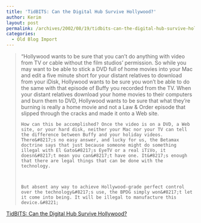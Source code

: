 ```yaml
---
title: 'TidBITS: Can the Digital Hub Survive Hollywood?'
author: Kerim
layout: post
permalink: /archives/2002/08/19/tidbits-can-the-digital-hub-survive-hollywood/
categories:
  - Old Blog Import
---
```


>   &#8220;Hollywood wants to be sure that you can&#8217;t do anything with video from TV or cable without the film studios&#8217; permission. So while you may want to be able to stick a DVD full of home movies into your Mac and edit a five minute short for your distant relatives to download from your iDisk, Hollywood wants to be sure you won&#8217;t be able to do the same with that episode of Buffy you recorded from the TV. When your distant relatives download your home movies to their computers and burn them to DVD, Hollywood wants to be sure that what they&#8217;re burning is really a home movie and not a Law & Order episode that slipped through the cracks and made it onto a Web site. 
>   
>   
>     How can this be accomplished? Once the video is on a DVD, a Web site, or your hard disk, neither your Mac nor your TV can tell the difference between Buffy and your holiday videos. There&#8217;s no easy answer, and lucky for us, the Betamax doctrine says that just because someone might do something illegal with El Gato&#8217;s EyeTV or a real iTiVo, it doesn&#8217;t mean you can&#8217;t have one. It&#8217;s enough that there are legal things that can be done with the technology.
>   
>   
>   
>     But absent any way to achieve Hollywood-grade perfect control over the technology&#8217;s use, the BPDG simply won&#8217;t let it come into being. It will be illegal to manufacture this device.&#8221;
>   


<a href="http://db.tidbits.com/getbits.acgi?tbart=06901" onclick="_gaq.push(['_trackEvent', 'outbound-article', 'http://db.tidbits.com/getbits.acgi?tbart=06901', 'TidBITS: Can the Digital Hub Survive Hollywood?']);" >TidBITS: Can the Digital Hub Survive Hollywood?</a>

